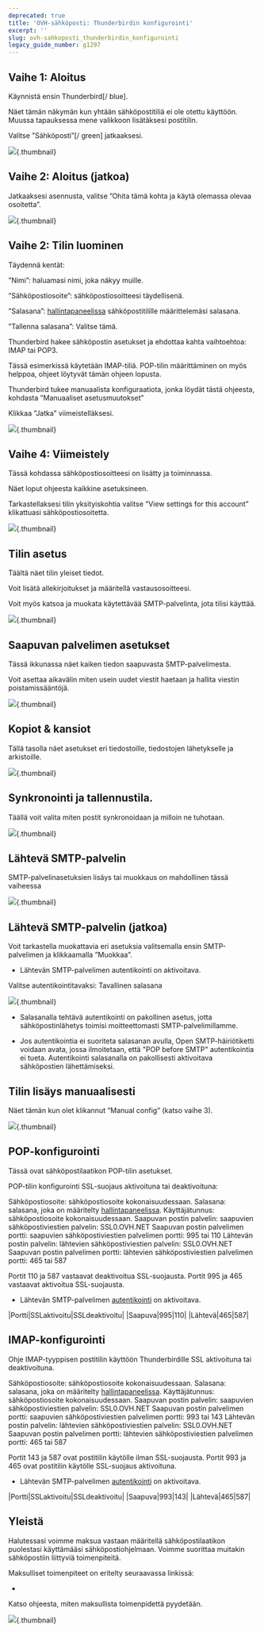 ```yaml
---
deprecated: true
title: 'OVH-sähköposti: Thunderbirdin konfigurointi'
excerpt: ''
slug: ovh-sahkoposti_thunderbirdin_konfigurointi
legacy_guide_number: g1297
---
```



## Vaihe 1: Aloitus
Käynnistä ensin Thunderbird[/ blue]. 

Näet tämän näkymän kun yhtään sähköpostitiliä ei ole otettu käyttöön. Muussa tapauksessa mene valikkoon lisätäksesi postitilin.

Valitse ”Sähköposti”[/ green] jatkaaksesi.

![](images/img_1227.jpg){.thumbnail}


## Vaihe 2: Aloitus (jatkoa)
Jatkaaksesi asennusta, valitse ”Ohita tämä kohta ja käytä olemassa olevaa osoitetta”.

![](images/img_1228.jpg){.thumbnail}


## Vaihe 2: Tilin luominen
Täydennä kentät:

”Nimi”: haluamasi nimi, joka näkyy muille.

”Sähköpostiosoite”: sähköpostiosoitteesi täydellisenä.

”Salasana”: [hallintapaneelissa](https://www.ovh-hosting.fi/managerv3/) sähköpostitilille määrittelemäsi salasana.

”Tallenna salasana”: Valitse tämä.

Thunderbird hakee sähköpostin asetukset ja ehdottaa kahta vaihtoehtoa: IMAP tai POP3.

Tässä esimerkissä käytetään IMAP-tiliä. POP-tilin määrittäminen on myös helppoa, ohjeet löytyvät tämän ohjeen lopusta.

Thunderbird tukee manuaalista konfiguraatiota, jonka löydät tästä ohjeesta, kohdasta ”Manuaaliset asetusmuutokset”

Klikkaa ”Jatka”  viimeistelläksesi.

![](images/img_1229.jpg){.thumbnail}


## Vaihe 4: Viimeistely
Tässä kohdassa sähköpostiosoitteesi on lisätty ja toiminnassa.

Näet loput ohjeesta kaikkine asetuksineen.

Tarkastellaksesi tilin yksityiskohtia valitse ”View settings for this account” klikattuasi sähköpostiosoitetta.

![](images/img_1230.jpg){.thumbnail}


## Tilin asetus
Täältä näet tilin yleiset tiedot.

Voit lisätä allekirjoitukset ja määritellä vastausosoitteesi. 

Voit myös katsoa ja muokata käytettävää SMTP-palvelinta, jota tilisi käyttää.

![](images/img_1231.jpg){.thumbnail}


## Saapuvan palvelimen asetukset
Tässä ikkunassa näet kaiken tiedon saapuvasta SMTP-palvelimesta.

Voit asettaa aikavälin miten usein uudet viestit haetaan ja hallita viestin poistamissääntöjä.

![](images/img_1232.jpg){.thumbnail}


## Kopiot & kansiot
Tällä tasolla näet asetukset eri tiedostoille, tiedostojen lähetykselle ja arkistoille.

![](images/img_1233.jpg){.thumbnail}


## Synkronointi ja tallennustila.
Täällä voit valita miten postit synkronoidaan ja milloin ne tuhotaan.

![](images/img_1234.jpg){.thumbnail}


## Lähtevä SMTP-palvelin
SMTP-palvelinasetuksien lisäys tai muokkaus on mahdollinen tässä vaiheessa

![](images/img_1235.jpg){.thumbnail}


## Lähtevä SMTP-palvelin (jatkoa)
Voit tarkastella muokattavia eri asetuksia valitsemalla ensin SMTP-palvelimen ja klikkaamalla ”Muokkaa”.


- Lähtevän SMTP-palvelimen autentikointi on aktivoitava.


Valitse autentikointitavaksi: Tavallinen salasana

![](images/img_1236.jpg){.thumbnail}

- Salasanalla tehtävä autentikointi on pakollinen asetus, jotta sähköpostinlähetys toimisi moitteettomasti SMTP-palvelimillamme.

- Jos autentikointia ei suoriteta salasanan avulla, Open SMTP-häiriötiketti voidaan avata, jossa ilmoitetaan, että "POP before SMTP" autentikointia ei tueta. Autentikointi salasanalla on pakollisesti aktivoitava sähköpostien lähettämiseksi.




## Tilin lisäys manuaalisesti
Näet tämän kun olet klikannut ”Manual config” (katso vaihe 3).

![](images/img_1237.jpg){.thumbnail}


## POP-konfigurointi
Tässä ovat sähköpostilaatikon POP-tilin asetukset.

POP-tilin konfigurointi SSL-suojaus aktivoituna tai deaktivoituna: 

Sähköpostiosoite: sähköpostiosoite kokonaisuudessaan.
Salasana: salasana, joka on määritelty [hallintapaneelissa](https://www.ovh.com/auth/?action=gotomanager&from=https://www.ovh.ie/&ovhSubsidiary=ie).
Käyttäjätunnus: sähköpostiosoite kokonaisuudessaan.
Saapuvan postin palvelin: saapuvien sähköpostiviestien palvelin: SSL0.OVH.NET
Saapuvan postin palvelimen portti: saapuvien sähköpostiviestien palvelimen portti: 995 tai 110
Lähtevän postin palvelin: lähtevien sähköpostiviestien palvelin: SSL0.OVH.NET
Saapuvan postin palvelimen portti: lähtevien sähköpostiviestien palvelimen portti: 465 tai 587

Portit 110 ja 587 vastaavat deaktivoitua SSL-suojausta.
Portit 995 ja 465 vastaavat  aktivoitua SSL-suojausta.


- Lähtevän SMTP-palvelimen [autentikointi](#parametres_des_comptes_parametres_du_serveur_sortant_smtp) on aktivoitava.


|Portti|SSLaktivoitu|SSLdeaktivoitu|
|Saapuva|995|110|
|Lähtevä|465|587|




## IMAP-konfigurointi
Ohje IMAP-tyyppisen postitilin käyttöön Thunderbirdille SSL aktivoituna tai deaktivoituna.

Sähköpostiosoite: sähköpostiosoite kokonaisuudessaan.
Salasana: salasana, joka on määritelty [hallintapaneelissa](https://www.ovh.com/auth/?action=gotomanager&from=https://www.ovh.ie/&ovhSubsidiary=ie).
Käyttäjätunnus: sähköpostiosoite kokonaisuudessaan.
Saapuvan postin palvelin: saapuvien sähköpostiviestien palvelin: SSL0.OVH.NET
Saapuvan postin palvelimen portti: saapuvien sähköpostiviestien palvelimen portti: 993 tai 143
Lähtevän postin palvelin: lähtevien sähköpostiviestien palvelin: SSL0.OVH.NET
Saapuvan postin palvelimen portti: lähtevien sähköpostiviestien palvelimen portti: 465 tai 587

Portit 143 ja 587 ovat postitilin käytölle ilman SSL-suojausta.
Portit 993 ja 465 ovat postitilin käytölle SSL-suojaus aktivoituna.


- Lähtevän SMTP-palvelimen [autentikointi](#parametres_des_comptes_parametres_du_serveur_sortant_smtp) on aktivoitava.


|Portti|SSLaktivoitu|SSLdeaktivoitu|
|Saapuva|993|143|
|Lähtevä|465|587|




## Yleistä
Halutessasi voimme maksua vastaan määritellä sähköpostilaatikon puolestasi käyttämääsi sähköpostiohjelmaan. Voimme suorittaa muitakin sähköpostiin liittyviä toimenpiteitä.

Maksulliset toimenpiteet on eritelty seuraavassa linkissä:


- []({legacy}1683)


Katso ohjeesta, miten maksullista toimenpidettä pyydetään.

![](images/img_2501.jpg){.thumbnail}

